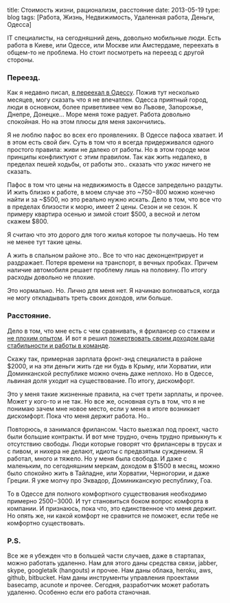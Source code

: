 title: Стоимость жизни, рационализм, расстояние
date: 2013-05-19
type: blog
tags: [Работа, Жизнь, Недвижимость, Удаленная работа, Деньги, Одесса]

IT специалисты, на сегодняшний день, довольно мобильные люди. Есть работа в Киеве, или Одессе, или Москве или Амстердаме, переехать в общем-то не проблема. Но стоит посмотреть на переезд с другой стороны.

### Переезд. 

Как я недавно писал, [я переехал в Одессу](/blog/odessa/). Пожив тут несколько месяцев, могу сказать что я не впечатлен. Одесса приятный город, люди в основном, более приветливее чем во Львове, Запорожье, Днепре, Донецке… Море меня тоже радует. Работа довольно спокойная. Но на этом плюсы для меня закончились.

Я не люблю пафос во всех его проявлениях. В Одессе пафоса хватает. И в этом есть свой *бич*. Суть в том что я всегда придерживался одного простого правила: живи не далеко от работы. Но в этом городе мои принципы конфликтуют с этим правилом. Так как жить недалеко, в пределах пешей ходьбы, от работы это.. сказать что *ужас* ничего не сказать. 

Пафос в том что цены на недвижимость в Одессе запредельно раздуты. И жить близко к работе, в моем случае это ~$750-$800 можно конечно найти и за ~$500, но это реально нужно искать. Дело в том, что все что в пределах близости к морю, имеет 2 цены. Сезон и не сезон. К примеру квартира осенью и зимой стоит $500, а весной и летом скажем $800. 

Я считаю что это дорого для того жилья которое ты получаешь. Но тем не менее тут такие цены. 

А жить в спальном районе это.. Все то что нас деконцентрирует и раздражает. Потеря времени на транспорт, в вечных пробках. Причем наличие автомобиля решает проблему лишь на половину. По итогу расходы довольно не плохие.

Это нормально. Но. Лично для меня нет. Я начинаю волноваться, когда не могу откладывать треть своих доходов, или больше.

### Расстояние.

Дело в том, что мне есть с чем сравнивать, я фрилансер со стажем и [не плохим опытом](/blog/clients-other-countries/). И вот я решил [пожертвовать своим доходом ради стабильности и работы в команде](/blog/why-i-gave-up-freelancing/).

Скажу так, примерная зарплата фронт-энд специалиста в районе $2000, и на эти деньги жить где ни будь в Крыму, или Хорватии, или Доминканской республике можно очень даже неплохо. Но в Одессе, львиная доля уходит на существование. По итогу, дискомфорт.

Это у меня такие жизненные правила, на счет трети зарплаты, и прочее. Может у кого-то и не так. Но все же, основная суть в том, что я не понимаю зачем мне новое место, если у меня в итоге возникает дискомфорт. Пока что меня держит работа. Но..

Повторюсь, я занимался фрилансом. Часто выезжал под проект, часто были большие контракты. И вот мне трудно, очень трудно привыкнуть к отсутствию свободы. Люди которые говорят что фрилансеры в трусах и с пивом, и нихера не делают, идиоты с предвзятым суждением. Я работал, много и тяжело. Но у меня была свобода. И даже с маленьким, по сегодняшним меркам, доходом в $1500 в месяц, можно было спокойно жить в Тайладне, или Хорватии, Черногории, и даже Греции. Я уже молчу про Эквадор, Доминиканскую республику, Гоа. 

То в Одессе для полного комфортного существования необходимо примерно $2500-$3000. И тут становиться боком вопрос комфорта в компании. И признаюсь, пока что, это единственное что меня держит. Но опять же, ни какой комфорт не сравнится не поможет, если тебе не комфортно существовать.

### P.S.

Все же я убежден что в большей части случаев, даже в стартапах, можно работать удаленно. Нам для этого даны средства связи, jabber, skype, googletalk (hangouts) и прочее. Нам даны облака, heroku, aws, github, bitbucket. Нам даны инструменты управления проектами basecamp, acunote и прочее. Сегодня, разработчик может работать удаленно. Особенно если его работа станочная.